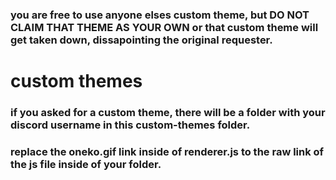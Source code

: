 ### you are free to use anyone elses custom theme, but DO NOT CLAIM THAT THEME AS YOUR OWN or that custom theme will get taken down, dissapointing the original requester.

# custom themes

### if you asked for a custom theme, there will be a folder with your discord username in this custom-themes folder.

### replace the oneko.gif link inside of renderer.js to the raw link of the js file inside of your folder.
